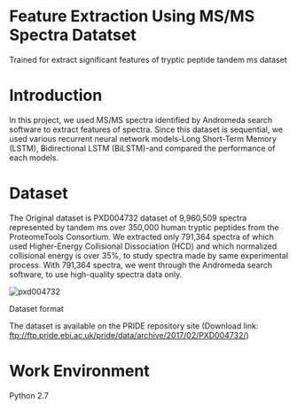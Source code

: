 # Feature Extraction Using MS/MS Spectra Datatset
Trained for extract significant features of tryptic peptide tandem ms dataset 
  # Introduction
  In this project, we used MS/MS spectra identified by Andromeda search software to extract features of spectra. Since this dataset is sequential, we used various recurrent neural network models-Long Short-Term Memory (LSTM), Bidirectional LSTM (BiLSTM)-and compared the performance of each models.
  
  # Dataset
  The Original dataset is PXD004732 dataset of 9,960,509 spectra represented by tandem ms over 350,000 human tryptic peptides from the ProteomeTools Consortium. We extracted only 791,364 spectra of which used Higher-Energy Collisional Dissociation (HCD) and which normalized collisional energy is over 35%, to study spectra made by same experimental process.
  With 791,364 spectra, we went through the Andromeda search software, to use high-quality spectra data only. 
  
![pxd004732](https://user-images.githubusercontent.com/52642328/60783392-6cd2fe00-a185-11e9-9f8b-2819d5c78619.PNG)

  Dataset format

  The dataset is available on the PRIDE repository site
  (Download link: ftp://ftp.pride.ebi.ac.uk/pride/data/archive/2017/02/PXD004732/)

  # Work Environment
  Python 2.7
  
